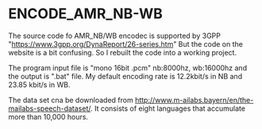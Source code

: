 # ENCODE_AMR_NB-WB
The source code fo AMR_NB/WB encodec is supported by 3GPP "https://www.3gpp.org/DynaReport/26-series.htm"
But the code on the website is a bit confusing. So I rebuilt the code into a working project.

The program input file is "mono 16bit .pcm" nb:8000hz, wb:16000hz and the output is ".bat" file.
My default encoding rate is 12.2kbit/s in NB and 23.85 kbit/s in WB.

The data set cna be downloaded from http://www.m-ailabs.bayern/en/the-mailabs-speech-dataset/.
It consists of eight languages that accumulate more than 10,000 hours.
